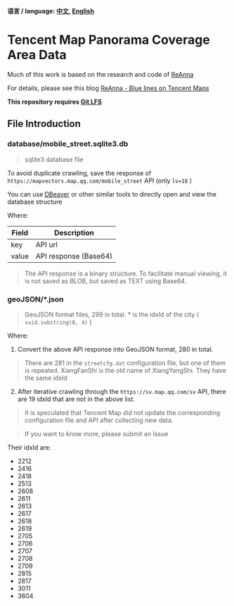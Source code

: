 **语言 / language: [中文](README.md), [English](README_en.md)**

# Tencent Map Panorama Coverage Area Data

Much of this work is based on the research and code of [ReAnna](https://reanna.neocities.org/)

For details, please see this
blog [ReAnna - Blue lines on Tencent Maps](https://reanna.neocities.org/blog/qq-maps-lines/)

**This repository requires [Git LFS](https://git-lfs.com)**

## File Introduction

### database/mobile_street.sqlite3.db

> sqlite3 database file

To avoid duplicate crawling, save the response of ` https://mapvectors.map.qq.com/mobile_street ` API (only ` lv=18 ` )

You can use [DBeaver](https://dbeaver.io/) or other similar tools to directly open and view the database structure

Where:

| Field | Description           |
|-------|-----------------------|
| key   | API url               |
| value | API response (Base64) |

> The API response is a binary structure. To facilitate manual viewing, it is not saved as BLOB, but saved as TEXT using
> Base64.

### geoJSON/*.json

> GeoJSON format files, 299 in total. * is the idxId of the city ( ` svid.substring(0, 4) ` )

Where:

1. Convert the above API response into GeoJSON format, 280 in total.

> There are 281 in the `streetcfg.dat` configuration file, but one of them is repeated. XiangFanShi is the old name of
> XiangYangShi. They have the same idxId

2. After iterative crawling through the ` https://sv.map.qq.com/sv ` API, there are 19 idxId that are not in the above
   list.

> It is speculated that Tencent Map did not update the corresponding configuration file and API after collecting new
> data.

> If you want to know more, please submit an Issue

Their idxId are:

- 2212
- 2416
- 2418
- 2513
- 2608
- 2611
- 2613
- 2617
- 2618
- 2619
- 2705
- 2706
- 2707
- 2708
- 2709
- 2815
- 2817
- 3011
- 3604

